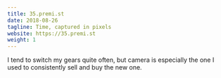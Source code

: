 ```yaml
---
title: 35.premi.st
date: 2018-08-26
tagline: Time, captured in pixels
website: https://35.premi.st
weight: 1
---
```


I tend to switch my gears quite often, but camera is especially the one I used to consistently sell and buy the new one.


